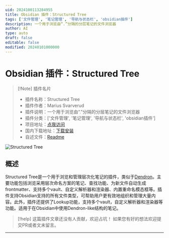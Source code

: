```yaml
---
uid: 2024100113284955
title: Obsidian 插件：Structured Tree
tags: ['文件管理', '笔记管理', '导航与状态栏', 'obsidian插件']
description: 一个用于浏览由“.”分隔的分层笔记的文件浏览器
author: AI
type: auto
draft: false
editable: false
modified: 20240101000000
---
```


# Obsidian 插件：Structured Tree

> [!Note] 插件名片
> - 插件名称：Structured Tree
> - 插件作者：Marius Svarverud
> - 插件说明：一个用于浏览由“.”分隔的分层笔记的文件浏览器
> - 插件分类：['文件管理', '笔记管理', '导航与状态栏', 'obsidian插件']
> - 项目地址：[点我访问](https://github.com/Rudtrack/structured-tree)
> - 国内下载地址：[下载安装](https://pkmer.cn/products/plugin/pluginMarket/?structured-tree)
> - 自述文件：[Readme](https://ghproxy.net/https://raw.githubusercontent.com/Rudtrack/structured-tree/main/README.md)

![Structured Tree](https://cdn.pkmer.cn/covers/structured-tree.png!pkmer)

## 概述

Structured Tree是一个用于浏览和管理层次化笔记的插件，类似于[Dendron](https://www.dendron.so/)。主要功能包括浏览采用层次命名方案的笔记、查找功能、为新文件自动生成frontmatter、支持多个vault、自定义解析器和渲染器、内置重命名模态框等。插件支持Obsidian支持的所有文件类型，可帮助用户更有效地组织和管理大量内容。此外，插件还提供了Lookup功能，支持多个vault，自定义解析器和渲染器等功能。适用于在Obsidian中使用Dendron-like结构的笔记。


> [!help] 
> 这篇插件文章还没有人贡献，欢迎占坑！
> 如果您有好的想法欢迎提交PR或者文末留言。
> 

---



